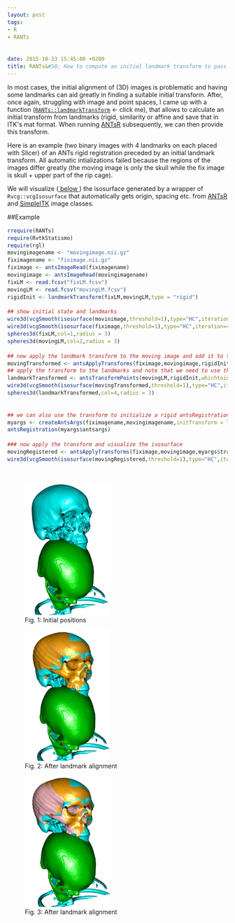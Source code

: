 ```yaml
---
layout: post
tags: 
- R 
- RANTs


date: 2015-10-23 15:45:00 +0200
title: RANTs&#58; How to compute an initial landmark transform to pass to ANTsR
---
```


In most cases, the initial alignment of (3D) images is problematic and having some landmarks can aid greatly in finding a suitable initial transform. After, once again, struggling with image and point spaces, I came up with a function ([```RANTs::landmarkTransform```](https://github.com/zarquon42b/RANTs/blob/master/R/getAffine.r#L39) <- click me), that allows to calculate an initial transform from landmarks (rigid, similarity or affine and save that in ITK's mat format. 
When running [ANTsR](https://github.com/stnava/ANTsR) subsequently, we can then provide this transform.

Here is an example (two binary images with 4 landmarks on each placed with Slicer) of an ANTs rigid registration preceded by an initial landmark transform. All automatic intializations failed because the regions of the images differ greatly (the moving image is only the skull while the fix image is skull + upper part of the rip cage). 

We will visualize (<a href="#Fig1"> below </a>) the isosurface generated by a wrapper of ```Rvcg::vcgIsosurface``` that automatically gets origin, spacing etc. from [ANTsR](https://github.com/stnava/ANTsR) and [SimpleITK](http://www.simpleitk.org/) image classes.


##Example

```r
rrequire(RANTs)
require(RvtkStatismo)
require(rgl)
movingimagename <- "movingimage.nii.gz"
fiximagename <- "fiximage.nii.gz"
fiximage <- antsImageRead(fiximagename)
movingimage <- antsImageRead(movingimagename)
fixLM <- read.fcsv("fixLM.fcsv")
movingLM <- read.fcsv("movingLM.fcsv")
rigidInit <- landmarkTransform(fixLM,movingLM,type = "rigid")

## show initial state and landmarks
wire3d(vcgSmooth(isosurface(movinimage,threshold=1),type="HC",iteration=4),col=3)
wire3d(vcgSmooth(isosurface(fiximage,threshold=1),type="HC",iteration=4),col=5)
spheres3d(fixLM,col=1,radius = 3)
spheres3d(movingLM,col=2,radius = 3)

## now apply the landmark transform to the moving image and add it to the scene
movingTransformed <- antsApplyTransforms(fiximage,movingimage,rigidInit)
## apply the transform to the landmarks and note that we need to use the inverse here
landmarkTransformed <- antsTransformPoints(movingLM,rigidInit,whichtoinvert = T)
wire3d(vcgSmooth(isosurface(movingTransformed,threshold=1),type="HC",iteration=4),col="orange")
spheres3d(landmarkTransformed,col=4,radius = 3)


## we can also use the transform to initialize a rigid antsRegistration
myargs <- createAntsArgs(fiximagename,movingimagename,initTransform = list(rigidInit,F),affine="rigid",elastic=NULL)
antsRegistration(myargs$antsargs)

### now apply the transform and visualize the isosurface
movingRegistered <- antsApplyTransforms(fiximage,movingimage,myargs$transforms$affine)
wire3d(vcgSmooth(isosurface(movingRegistered,threshold=1),type="HC",iteration=4),col="pink")

    
```

<a id="Fig1"></a>
<figure class="left">
    <img rel="zoom" src="/resources/images/initstate.png" alt="initial state" height="300" >    
    <figcaption>Fig. 1: Initial positions</figcaption>

</figure> 
<a id="Fig2"></a>
<figure >
    <img rel="zoom" src="/resources/images/landmarkinit.png" alt="landmark alignment" height="300" >    
    <figcaption>Fig. 2: After landmark alignment</figcaption>

</figure> 
<a id="Fig3"></a>
<figure>
    <img rel="zoom" src="/resources/images/landmarkrigidicp.png" alt="landmark alignment" height="300" >    
    <figcaption>Fig. 3: After landmark alignment</figcaption>

</figure> 